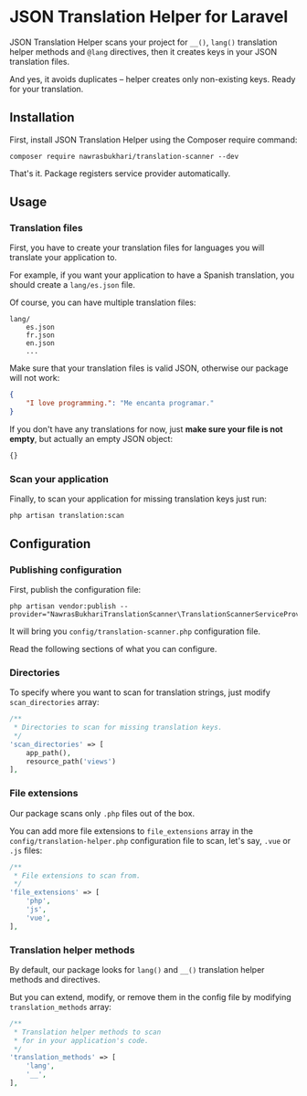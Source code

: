 # JSON Translation Helper for Laravel
JSON Translation Helper scans your project for `__()`, `lang()` translation helper methods and `@lang` directives, then it creates keys in your JSON translation files. 

And yes, it avoids duplicates – helper creates only non-existing keys. Ready for your translation.

## Installation

First, install JSON Translation Helper using the Composer require command:

```
composer require nawrasbukhari/translation-scanner --dev
```

That's it. Package registers service provider automatically.

## Usage

### Translation files

First, you have to create your translation files for languages you will translate your application to. 

For example, if you want your application to have a Spanish translation, you should create a `lang/es.json` file.

Of course, you can have multiple translation files:
```
lang/
    es.json
    fr.json
    en.json
    ...
```

Make sure that your translation files is valid JSON, otherwise our package will not work:

```json
{
    "I love programming.": "Me encanta programar."
}
```

If you don't have any translations for now, just **make sure your file is not empty**, but actually an empty JSON object:
```js
{}
```

### Scan your application

Finally, to scan your application for missing translation keys just run:

```
php artisan translation:scan
```


## Configuration

### Publishing configuration

First, publish the configuration file:

```
php artisan vendor:publish --provider="NawrasBukhariTranslationScanner\TranslationScannerServiceProvider"
```

It will bring you `config/translation-scanner.php` configuration file. 

Read the following sections of what you can configure.

### Directories

To specify where you want to scan for translation strings, just modify `scan_directories` array:
```php
/**
 * Directories to scan for missing translation keys.
 */
'scan_directories' => [
    app_path(),
    resource_path('views')
],
``` 

### File extensions

Our package scans only `.php` files out of the box.

You can add more file extensions to `file_extensions` array in the `config/translation-helper.php` configuration file to scan, let's say, `.vue` or `.js` files:
```php
/**
 * File extensions to scan from.
 */
'file_extensions' => [
    'php',
    'js',
    'vue',
],
```

### Translation helper methods

By default, our package looks for `lang()` and `__()` translation helper methods and directives.

But you can extend, modify, or remove them in the config file by modifying `translation_methods` array:
```php
/**
 * Translation helper methods to scan
 * for in your application's code.
 */
'translation_methods' => [
    'lang',
    '__',
],
```